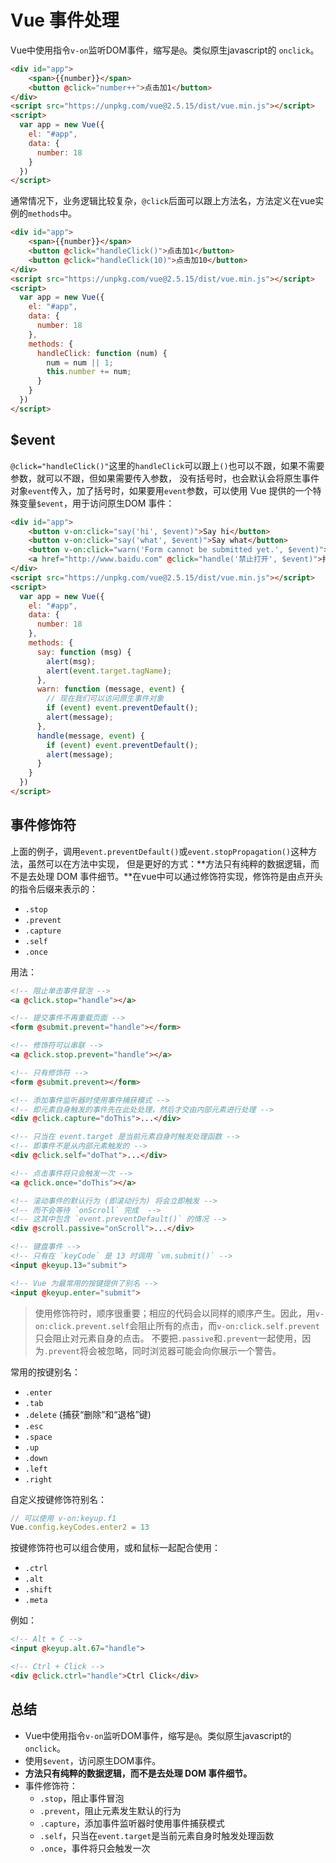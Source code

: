 # Vue 事件处理

Vue中使用指令`v-on`监听DOM事件，缩写是`@`。类似原生javascript的 `onclick`。

```html
<div id="app">
    <span>{{number}}</span>
    <button @click="number++">点击加1</button>
</div>
<script src="https://unpkg.com/vue@2.5.15/dist/vue.min.js"></script>
<script>
  var app = new Vue({
    el: "#app",
    data: {
      number: 18
    }
  })
</script>
```

通常情况下，业务逻辑比较复杂，`@click`后面可以跟上方法名，方法定义在vue实例的`methods`中。
```html
<div id="app">
    <span>{{number}}</span>
    <button @click="handleClick()">点击加1</button>
    <button @click="handleClick(10)">点击加10</button>
</div>
<script src="https://unpkg.com/vue@2.5.15/dist/vue.min.js"></script>
<script>
  var app = new Vue({
    el: "#app",
    data: {
      number: 18
    },
    methods: {
      handleClick: function (num) {
        num = num || 1;
        this.number += num;
      }
    }
  })
</script>
```

## $event
`@click="handleClick()"`这里的`handleClick`可以跟上`()`也可以不跟，如果不需要参数，就可以不跟，但如果需要传入参数，
没有括号时，也会默认会将原生事件对象`event`传入，加了括号时，如果要用`event`参数，可以使用 Vue 提供的一个特殊变量`$event`，用于访问原生DOM 事件：
``` html
<div id="app">
    <button v-on:click="say('hi', $event)">Say hi</button>
    <button v-on:click="say('what', $event)">Say what</button>
    <button v-on:click="warn('Form cannot be submitted yet.', $event)">Submit</button>
    <a href="http://www.baidu.com" @click="handle('禁止打开', $event)">打开链接</a>
</div>
<script src="https://unpkg.com/vue@2.5.15/dist/vue.min.js"></script>
<script>
  var app = new Vue({
    el: "#app",
    data: {
      number: 18
    },
    methods: {
      say: function (msg) {
        alert(msg);
        alert(event.target.tagName);
      },
      warn: function (message, event) {
        // 现在我们可以访问原生事件对象
        if (event) event.preventDefault();
        alert(message);
      },
      handle(message, event) {
        if (event) event.preventDefault();
        alert(message);
      }
    }
  })
</script>
```

## 事件修饰符
上面的例子，调用`event.preventDefault()`或`event.stopPropagation()`这种方法，虽然可以在方法中实现，
但是更好的方式：**方法只有纯粹的数据逻辑，而不是去处理 DOM 事件细节。**在vue中可以通过修饰符实现，修饰符是由点开头的指令后缀来表示的：
- `.stop`
- `.prevent`
- `.capture`
- `.self`
- `.once`

用法：

```html
<!-- 阻止单击事件冒泡 -->
<a @click.stop="handle"></a>

<!-- 提交事件不再重载页面 -->
<form @submit.prevent="handle"></form>

<!-- 修饰符可以串联 -->
<a @click.stop.prevent="handle"></a>

<!-- 只有修饰符 -->
<form @submit.prevent></form>

<!-- 添加事件监听器时使用事件捕获模式 -->
<!-- 即元素自身触发的事件先在此处处理，然后才交由内部元素进行处理 -->
<div @click.capture="doThis">...</div>

<!-- 只当在 event.target 是当前元素自身时触发处理函数 -->
<!-- 即事件不是从内部元素触发的 -->
<div @click.self="doThat">...</div>

<!-- 点击事件将只会触发一次 -->
<a @click.once="doThis"></a>

<!-- 滚动事件的默认行为 (即滚动行为) 将会立即触发 -->
<!-- 而不会等待 `onScroll` 完成  -->
<!-- 这其中包含 `event.preventDefault()` 的情况 -->
<div @scroll.passive="onScroll">...</div>

<!-- 键盘事件 -->
<!-- 只有在 `keyCode` 是 13 时调用 `vm.submit()` -->
<input @keyup.13="submit">

<!-- Vue 为最常用的按键提供了别名 -->
<input @keyup.enter="submit">
```

> 使用修饰符时，顺序很重要；相应的代码会以同样的顺序产生。因此，用`v-on:click.prevent.self`会阻止所有的点击，而`v-on:click.self.prevent`只会阻止对元素自身的点击。
> 不要把`.passive`和`.prevent`一起使用，因为`.prevent`将会被忽略，同时浏览器可能会向你展示一个警告。

常用的按键别名：
- `.enter`
- `.tab`
- `.delete` (捕获“删除”和“退格”键)
- `.esc`
- `.space`
- `.up`
- `.down`
- `.left`
- `.right`

自定义按键修饰符别名：
```javascript
// 可以使用 v-on:keyup.f1
Vue.config.keyCodes.enter2 = 13
```

按键修饰符也可以组合使用，或和鼠标一起配合使用：

- `.ctrl`
- `.alt`
- `.shift`
- `.meta`

例如：
```html
<!-- Alt + C -->
<input @keyup.alt.67="handle">

<!-- Ctrl + Click -->
<div @click.ctrl="handle">Ctrl Click</div>
```

## 总结
- Vue中使用指令`v-on`监听DOM事件，缩写是`@`。类似原生javascript的 `onclick`。
- 使用`$event`，访问原生DOM事件。
- **方法只有纯粹的数据逻辑，而不是去处理 DOM 事件细节。**
- 事件修饰符：
    - `.stop`，阻止事件冒泡
    - `.prevent`，阻止元素发生默认的行为
    - `.capture`，添加事件监听器时使用事件捕获模式
    - `.self`，只当在`event.target`是当前元素自身时触发处理函数
    - `.once`，事件将只会触发一次